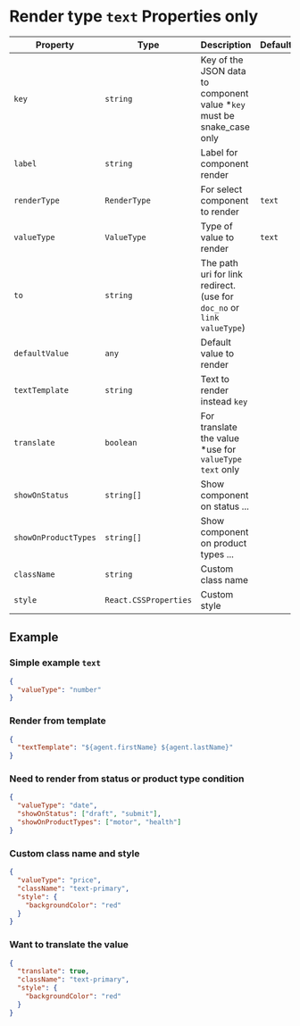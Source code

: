 # Render type `text` Properties only

| Property             | Type                  | Description                                                              | Default | Required | Example                                |
| -------------------- | --------------------- | ------------------------------------------------------------------------ | ------- | -------- | -------------------------------------- |
| `key`                | `string`              | Key of the JSON data to component value \*`key` must be snake_case only  |         | Yes      | `agent.first_name`                     |
| `label`              | `string`              | Label for component render                                               |         | No       |                                        |
| `renderType`         | `RenderType`          | For select component to render                                           | `text`  | No       |                                        |
| `valueType`          | `ValueType`           | Type of value to render                                                  | `text`  | No       |                                        |
| `to`                 | `string`              | The path uri for link redirect. (use for `doc_no` or `link` `valueType`) |         | No       | `/sales/rfqs/${id}`                    |
| `defaultValue`       | `any`                 | Default value to render                                                  |         | No       |                                        |
| `textTemplate`       | `string`              | Text to render instead `key`                                             |         | No       | `${agent.firstName} ${agent.lastName}` |
| `translate`          | `boolean`             | For translate the value \*use for `valueType` `text` only                |         | No       |                                        |
| `showOnStatus`       | `string[]`            | Show component on status ...                                             |         | No       | `['draft', 'submit']`                  |
| `showOnProductTypes` | `string[]`            | Show component on product types ...                                      |         | No       | `['motor', 'health']`                  |
| `className`          | `string`              | Custom class name                                                        |         | No       | `text-primary`                         |
| `style`              | `React.CSSProperties` | Custom style                                                             |         | No       | `{ color: 'red' }`                     |

## Example

### Simple example `text`

```json
{
  "valueType": "number"
}
```

### Render from template

```json
{
  "textTemplate": "${agent.firstName} ${agent.lastName}"
}
```

### Need to render from status or product type condition

```json
{
  "valueType": "date",
  "showOnStatus": ["draft", "submit"],
  "showOnProductTypes": ["motor", "health"]
}
```

### Custom class name and style

```json
{
  "valueType": "price",
  "className": "text-primary",
  "style": {
    "backgroundColor": "red"
  }
}
```

### Want to translate the value

```json
{
  "translate": true,
  "className": "text-primary",
  "style": {
    "backgroundColor": "red"
  }
}
```
